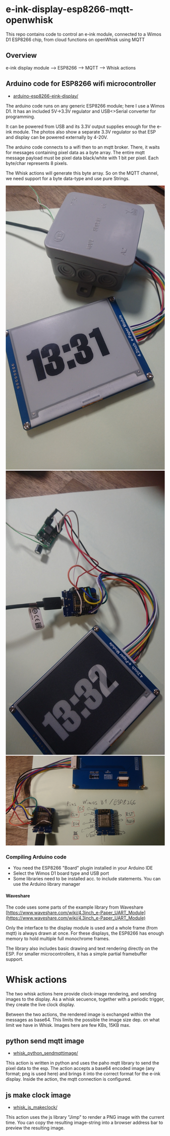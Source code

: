 # e-ink-display-esp8266-mqtt-openwhisk
This repo contains code to control an e-ink module, connected to a Wimos D1 ESP8266 chip, from cloud functions on openWhisk using MQTT


## Overview

  e-ink display module --> ESP8266 --> MQTT --> Whisk actions



## Arduino code for ESP8266 wifi microcontroller

* [arduino-esp8266-eink-display/](arduino-esp8266-eink-display/)

The arduino code runs on any generic ESP8266 module; here I use a Wimos D1. It has an included 5V->3.3V regulator and USB<>Serial converter for programming. 

It can be powered from USB and its 3.3V output supplies enough for the e-ink module. The photos also show a separate 3.3V regulator so that ESP and display can be powered externally by 4-20V.

The arduino code connects to a wifi then to an mqtt broker. There, it waits for messages containing pixel data as a byte array. The entire mqtt message payload must be pixel data black/white with 1 bit per pixel. Each byte/char represents 8 pixels. 

The Whisk actions will generate this byte array. So on the MQTT channel, we need support for a byte data-type and use pure Strings.

![](doc/IMG_20171219_133108.jpg)
![](doc/IMG_20171219_133203.jpg)
![](doc/IMG_20171219_133722.jpg)

### Compiling Arduino code

* You need the ESP8266 "Board" plugin installed in your Arduino IDE
* Select the Wimos D1 board type and USB port
* Some libraries need to be installed acc. to include statements. You can use the Arduino library manager


#### Waveshare
The code uses some parts of the example library from Waveshare [https://www.waveshare.com/wiki/4.3inch_e-Paper_UART_Module](https://www.waveshare.com/wiki/4.3inch_e-Paper_UART_Module)

Only the interface to the display module is used and a whole frame (from mqtt) is always drawn at once. For these displays, the ESP8266 has enough memory to hold multiple full monochrome frames.

The library also includes basic drawing and text rendering directly on the ESP. For smaller microcontrollers, it has a simple partial framebuffer support.


# Whisk actions

The two whisk actions here provide clock-image rendering, and sending images to the display.
As a whisk secuence, together with a periodic trigger, they create the live clock display.

Between the two actions, the rendered image is exchanged within the messages as base64. This limits the possible the image size dep. on what limit we have in Whisk. Images here are few KBs, 15KB max.

## python send mqtt image

* [whisk_python_sendmqttimage/](whisk_python_sendmqttimage/)

This action is written in python and uses the paho mqtt library to send the pixel data to the esp. The action accepts a base64 encoded image (any format; png is used here) and brings it into the correct format for the e-ink display. Inside the action, the mqtt connection is configured.


## js make clock image

* [whisk_js_makeclock/](whisk_js_makeclock/)

This action uses the js library "Jimp" to render a PNG image with the current time. You can copy the resulting image-string into a browser address bar to preview the resulting image.


